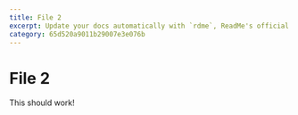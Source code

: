 ```yaml
---
title: File 2
excerpt: Update your docs automatically with `rdme`, ReadMe's official CLI and GitHub Action!
category: 65d520a9011b29007e3e076b
---
```


# File 2

This should work!

<ReusableTest />
